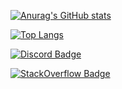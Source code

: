 [![Anurag's GitHub stats](https://github-readme-stats.vercel.app/api?username=JustAlexeyDev&theme=dark&bg_color=30,e96443,904e95&text_color=ffffff&icon_color=e9d179)](https://github.com/JustAlexeyDev/JustAlexeyDev)

[![Top Langs](https://github-readme-stats.vercel.app/api/top-langs/?username=JustAlexeyDev&langs_count=5)](https://github.com/JustAlexeyDev/JustAlexeyDev)


[![Discord Badge](https://img.shields.io/badge/-Discord-424242?style=for-the-badge&logo=Discord&logoColor=white)](https://discord.gg/qcFMNmpHWV)

[![StackOverflow Badge](https://img.shields.io/badge/-StackOverflow-424242?style=for-the-badge&logo=StackOverflow)](https://ru.stackoverflow.com/users/529907/fensi)

